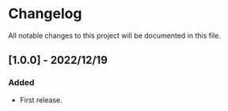 # Changelog
All notable changes to this project will be documented in this file.

## [1.0.0] - 2022/12/19
### Added
- First release.